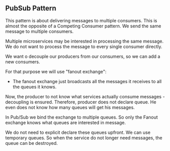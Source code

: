 ﻿## PubSub Pattern

This pattern is about delivering messages to multiple consumers. 
This is almost the opposite of a Competing Consumer pattern. We send the same message to multiple consumers.

Multiple microservices may be interested in processing the same message. We do not want to process the message to every single consumer directly.

We want o decouple our producers from our consumers, so we can add a new consumers.

For that purpose we will use "fanout exchange":
- The fanout exchange just broadcasts all the messages it receives to all the queues it knows.

Now, the producer to not know what services actually consume messages - decoupling is ensured.
Therefore, producer does not declare queue. He even does not know how many queues will get his messages.

In Pub/Sub we bind the exchange to multiple queues. So only the Fanout exchange knows what queues are interested in message.

We do not need to explicit declare these queues upfront. We can use temporary queues. So when the service do not longer need messages, the queue can be destroyed.
